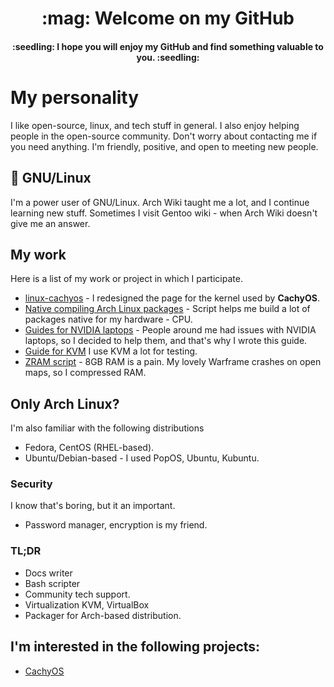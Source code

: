 <div align="center">
  <h1>:mag: Welcome on my GitHub</h1>
  <h4>:seedling: I hope you will enjoy my GitHub and find something valuable to you. :seedling:</h4>
</div>

# My personality
I like open-source, linux, and tech stuff in general. I also enjoy helping people in the open-source community. Don't worry about contacting me if you need anything. I'm friendly, positive, and open to meeting new people.

## :penguin: GNU/Linux
I'm a power user of GNU/Linux. Arch Wiki taught me a lot, and I continue learning new stuff. Sometimes I visit Gentoo wiki - when Arch Wiki doesn't give me an answer. <br>

## My work
Here is a list of my work or project in which I participate.

- [linux-cachyos](https://github.com/CachyOS/linux-cachyos/blob/master/README.md) - I redesigned the page for the kernel used by **CachyOS**.
- [Native compiling Arch Linux packages](https://github.com/SoongVilda/archilinux_native_compiling) - Script helps me build a lot of packages native for my hardware - CPU.
- [Guides for NVIDIA laptops](https://wiki.cachyos.org/en/notebooks) - People around me had issues with NVIDIA laptops, so I decided to help them, and that's why I wrote this guide.
- [Guide for KVM](https://github.com/SoongVilda/archlinux-virtualization-KVM) I use KVM a lot for testing. 
- [ZRAM script](https://github.com/SoongVilda/zram-config) - 8GB RAM is a pain. My lovely Warframe crashes on open maps, so I compressed RAM.

## Only Arch Linux?
I'm also familiar with the following distributions
- Fedora, CentOS (RHEL-based).
- Ubuntu/Debian-based - I used PopOS, Ubuntu, Kubuntu.

### Security
I know that's boring, but it an important.
- Password manager, encryption is my friend.

### TL;DR
- Docs writer
- Bash scripter
- Community tech support.
- Virtualization KVM, VirtualBox
- Packager for Arch-based distribution.


## I'm interested in the following projects:
- [CachyOS](https://github.com/CachyOS)
